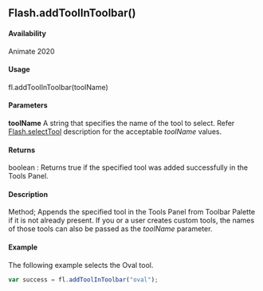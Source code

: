 ## Flash.addToolInToolbar() 

#### Availability

Animate 2020

#### Usage

fl.addToolInToolbar(toolName)

#### Parameters

**toolName** A string that specifies the name of the tool to select. Refer [Flash.selectTool](../Flash_object_/Flash68.md) description for the acceptable *toolName* values.

#### Returns

boolean : Returns true if the specified tool was added successfully in the Tools Panel.

#### Description

Method; Appends the specified tool in the Tools Panel from Toolbar Palette if it is not already present.
If you or a user creates custom tools, the names of those tools can also be passed as the *toolName* parameter.

#### Example

The following example selects the Oval tool.

```javascript
var success = fl.addToolInToolbar("oval");
```
